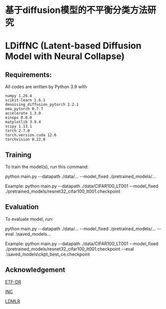 # 基于diffusion模型的不平衡分类方法研究

# LDiffNC (Latent-based Diffusion Model with Neural Collapse)

## Requirements:

All codes are written by Python 3.9 with 

```
numpy 1.26.4
scikit-learn 1.6.1
denoising_diffusion_pytorch 2.2.1
ema_pytorch 0.7.7
accelerate 1.3.0
einops 0.8.0
matplotlib 3.9.4
scipy 1.13.1
torch 2.7.0
torch.version.cuda 12.6
torchvision 0.22.0

```

## Training

To train the model(s), run this command:

python main.py --datapath ./data/... --model_fixed ./pretrained_models/...

Example:
python main.py --datapath ./data/CIFAR100_LT001 --model_fixed ./pretrained_models/resnet32_cifar100_lt001.checkpoint

## Evaluation

To evaluate model, run:

python main.py --datapath ./data/... --model_fixed ./pretrained_models/... --eval .\saved_models\...

Example:
python main.py --datapath ./data/CIFAR100_LT001 --model_fixed ./pretrained_models/resnet32_cifar100_lt001.checkpoint --eval .\saved_models\ckpt_best_ce.checkpoint   

## Acknowledgement

[ETF-DR](https://github.com/NeuralCollapseApplications/ImbalancedLearning)

[INC](https://github.com/Pepper-lll/NCfeature)

[LDMLR](https://github.com/AlvinHan123/LDMLR)


